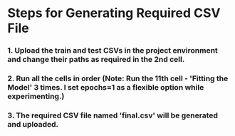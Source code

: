 # Steps for Generating Required CSV File

### 1. Upload the train and test CSVs in the project environment and change their paths as required in the 2nd cell.
### 2. Run all the cells in order (Note: Run the 11th cell - 'Fitting the Model' 3 times. I set epochs=1 as a flexible option while experimenting.)
### 3. The required CSV file named 'final.csv' will be generated and uploaded.
